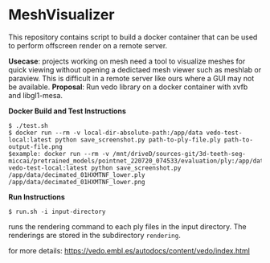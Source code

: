 # MeshVisualizer

This repository contains script to build a docker container that can be used to perform offscreen render on a remote server.

**Usecase**: projects working on mesh need a tool to visualize meshes for quick viewing without opening a dedictaed mesh viewer such as meshlab or paraview. This is difficult in a remote server like ours where a GUI may not be available.
**Proposal**: Run vedo library on a docker container with xvfb and libgl1-mesa.  

**Docker Build and Test Instructions**
```
$ ./test.sh
$ docker run --rm -v local-dir-absolute-path:/app/data vedo-test-local:latest python save_screenshot.py path-to-ply-file.ply path-to-output-file.png
$example: docker run --rm -v /mnt/driveD/sources-git/3d-teeth-seg-miccai/pretrained_models/pointnet_220720_074533/evaluation/ply:/app/data vedo-test-local:latest python save_screenshot.py /app/data/decimated_01HXMTNF_lower.ply /app/data/decimated_01HXMTNF_lower.png
```

**Run Instructions**
```shell
$ run.sh -i input-directory
```
runs the rendering command to each ply files in the input directory. The renderings are stored in the subdirectory `rendering`.

for more details: https://vedo.embl.es/autodocs/content/vedo/index.html